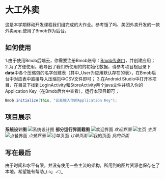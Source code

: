 ﻿# 大工外卖
这是本学期移动开发课程我们组完成的大作业。参考饿了吗、美团外卖开发的一款外卖app,使用了Bmob作为后台。

## 如何使用
1.由于使用Bmob后端云，你需要注册Bmob账号：[Bmob传送门](https://www.bmob.cn/login)，并创建应用；
2.为了方便使用，我导出了我们所使用的的初始化数据，请参考项目根目录下**data**中各个压缩包的名字创建表（其中_User为应用默认存在的表），在Bmob后台中对应表中直接导入压缩包中CSV文件即可；
3.在Android Studio中打开本项目，在目录下找到LoginActivity和StoreActivity两个java文件并填入你的Application Key（在Bmob后台中查看），运行本项目即可；

```java
Bmob.initialize(this, "此处输入你的Application Key");
```

## 项目展示
**系统设计图**
![系统设计图](https://img-blog.csdnimg.cn/202001131823462.png)
**部分运行界面截图**
![欢迎界面](https://img-blog.csdnimg.cn/2020011317594993.png)
*欢迎界面*
![主页](https://img-blog.csdnimg.cn/20200113180206936.png)
*主页*
![点餐界面](https://img-blog.csdnimg.cn/20200113180346994.png)
*点餐界面*
![订单页面](https://img-blog.csdnimg.cn/20200113180525480.png)
*订单页面*
![我的页面](https://img-blog.csdnimg.cn/20200113180632520.png)
*我的页面*

## 写在最后
由于时间和水平有限，并没有使用一些主流的架构，所用到的图片资源也保存在了本地。希望能有帮助_(:з」∠)_

